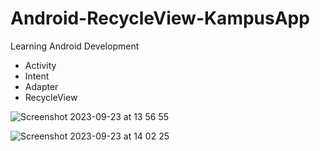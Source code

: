 # Android-RecycleView-KampusApp
Learning Android Development

- Activity
- Intent
- Adapter
- RecycleView

![Screenshot 2023-09-23 at 13 56 55](https://github.com/ndridm2/Android-RecycleView-KampusApp/assets/64353589/9a5fb62c-6047-4da5-8479-a84965535065)

![Screenshot 2023-09-23 at 14 02 25](https://github.com/ndridm2/Android-RecycleView-KampusApp/assets/64353589/656857b4-680f-4e57-9273-164be028687d)
